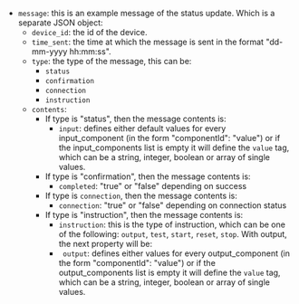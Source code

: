 - `message`: this is an example message of the status update. Which is a separate JSON object:
    - `device_id`: the id of the device. 
    - `time_sent`: the time at which the message is sent in the format "dd-mm-yyyy hh:mm:ss".
    - `type`: the type of the message, this can be:
        - `status`
        - `confirmation`
        - `connection`
        - `instruction`
    - `contents`:
        - If type is "status", then the message contents is:
            - `input`: defines either default values for every input_component (in the form "componentId": "value") 
                or if the input_components list is empty it will define the `value` tag, which can be a string, integer, boolean or array of single values.
        - If type is "confirmation", then the message contents is:
            - `completed`: "true" or "false" depending on success
        - If type is `connection`, then the message contents is:
            - `connection`: "true" or "false" depending on connection status 
        - If type is "instruction", then the message contents is:
            - `instruction`: this is the type of instruction, which can be one of the following:
                `output`, `test`, `start`, `reset`, `stop`. With output, the next property will be:
            - ` output`: defines either values for every output_component (in the form "componentId": "value")
                or if the output_components list is empty it will define the `value` tag, which can be a string, integer, boolean or array of single values.
 